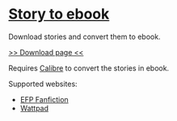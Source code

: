 # [Story to ebook](https://github.com/GhostWriterTNCS/StoryToEbook)

Download stories and convert them to ebook.

[>> Download page <<](https://github.com/GhostWriterTNCS/StoryToEbook/releases)

Requires [Calibre](https://calibre-ebook.com/) to convert the stories in ebook.

Supported websites:
* [EFP Fanfiction](http://www.efpfanfic.net/)
* [Wattpad](https://www.wattpad.com/)